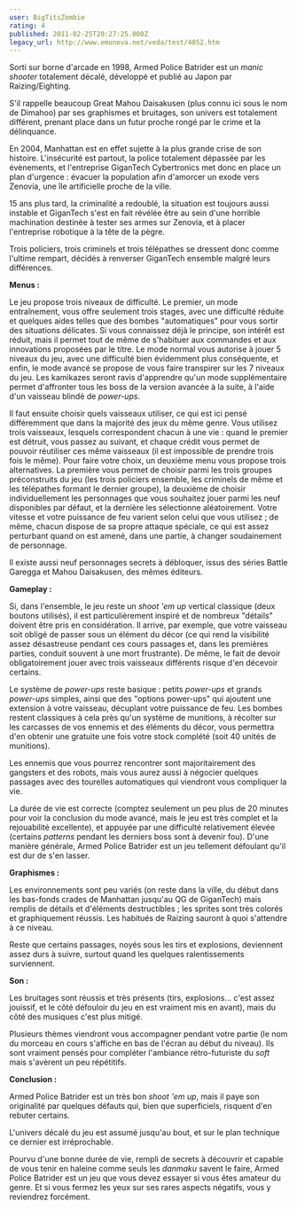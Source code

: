 ```yaml
---
user: BigTitsZombie
rating: 4
published: 2011-02-25T20:27:25.000Z
legacy_url: http://www.emunova.net/veda/test/4052.htm
---
```

Sorti sur borne d'arcade en 1998, Armed Police Batrider est un _manic shooter_ totalement décalé, développé et publié au Japon par Raizing/Eighting.  

S'il rappelle beaucoup Great Mahou Daisakusen (plus connu ici sous le nom de Dimahoo) par ses graphismes et bruitages, son univers est totalement différent, prenant place dans un futur proche rongé par le crime et la délinquance.  

En 2004, Manhattan est en effet sujette à la plus grande crise de son histoire. L'insécurité est partout, la police totalement dépassée par les évènements, et l'entreprise GiganTech Cybertronics met donc en place un plan d'urgence : évacuer la population afin d'amorcer un exode vers Zenovia, une île artificielle proche de la ville.  

15 ans plus tard, la criminalité a redoublé, la situation est toujours aussi instable et GiganTech s'est en fait révélée être au sein d'une horrible machination destinée à tester ses armes sur Zenovia, et à placer l'entreprise robotique à la tête de la pègre.  

Trois policiers, trois criminels et trois télépathes se dressent donc comme l'ultime rempart, décidés à renverser GiganTech ensemble malgré leurs différences.  

  

**Menus :**  

Le jeu propose trois niveaux de difficulté. Le premier, un mode entraînement, vous offre seulement trois stages, avec une difficulté réduite et quelques aides telles que des bombes "automatiques" pour vous sortir des situations délicates. Si vous connaissez déjà le principe, son intérêt est réduit, mais il permet tout de même de s'habituer aux commandes et aux innovations proposées par le titre. Le mode normal vous autorise à jouer 5 niveaux du jeu, avec une difficulté bien évidemment plus conséquente, et enfin, le mode avancé se propose de vous faire transpirer sur les 7 niveaux du jeu. Les kamikazes seront ravis d'apprendre qu'un mode supplémentaire permet d'affronter tous les boss de la version avancée à la suite, à l'aide d'un vaisseau blindé de _power-ups_.  

Il faut ensuite choisir quels vaisseaux utiliser, ce qui est ici pensé différemment que dans la majorité des jeux du même genre. Vous utilisez trois vaisseaux, lesquels correspondent chacun à une vie : quand le premier est détruit, vous passez au suivant, et chaque crédit vous permet de pouvoir réutiliser ces même vaisseaux (il est impossible de prendre trois fois le même). Pour faire votre choix, un deuxième menu vous propose trois alternatives. La première vous permet de choisir parmi les trois groupes préconstruits du jeu (les trois policiers ensemble, les criminels de même et les télépathes formant le dernier groupe), la deuxième de choisir individuellement les personnages que vous souhaitez jouer parmi les neuf disponibles par défaut, et la dernière les sélectionne aléatoirement. Votre vitesse et votre puissance de feu varient selon celui que vous utilisez ; de même, chacun dispose de sa propre attaque spéciale, ce qui est assez perturbant quand on est amené, dans une partie, à changer soudainement de personnage.  

Il existe aussi neuf personnages secrets à débloquer, issus des séries Battle Garegga et Mahou Daisakusen, des mêmes éditeurs.  

  

**Gameplay :**  

Si, dans l'ensemble, le jeu reste un _shoot 'em up_ vertical classique (deux boutons utilisés), il est particulièrement inspiré et de nombreux "détails" doivent être pris en considération. Il arrive, par exemple, que votre vaisseau soit obligé de passer sous un élément du décor (ce qui rend la visibilité assez désastreuse pendant ces cours passages et, dans les premières parties, conduit souvent à une mort frustrante). De même, le fait de devoir obligatoirement jouer avec trois vaisseaux différents risque d'en décevoir certains.  

Le système de _power-ups_ reste basique : petits _power-ups_ et grands _power-ups_ simples, ainsi que des "options power-ups" qui ajoutent une extension à votre vaisseau, décuplant votre puissance de feu. Les bombes restent classiques à cela près qu'un système de munitions, à récolter sur les carcasses de vos ennemis et des éléments du décor, vous permettra d'en obtenir une gratuite une fois votre stock complété (soit 40 unités de munitions).  

Les ennemis que vous pourrez rencontrer sont majoritairement des gangsters et des robots, mais vous aurez aussi à négocier quelques passages avec des tourelles automatiques qui viendront vous compliquer la vie.  

La durée de vie est correcte (comptez seulement un peu plus de 20 minutes pour voir la conclusion du mode avancé, mais le jeu est très complet et la rejouabilité excellente), et appuyée par une difficulté relativement élevée (certains _patterns_ pendant les derniers boss sont à devenir fou). D'une manière générale, Armed Police Batrider est un jeu tellement défoulant qu'il est dur de s'en lasser.  

  

**Graphismes :**  

Les environnements sont peu variés (on reste dans la ville, du début dans les bas-fonds crades de Manhattan jusqu'au QG de GiganTech) mais remplis de détails et d'éléments destructibles ; les sprites sont très colorés et graphiquement réussis. Les habitués de Raizing sauront à quoi s'attendre à ce niveau.  

Reste que certains passages, noyés sous les tirs et explosions, deviennent assez durs à suivre, surtout quand les quelques ralentissements surviennent.  

  

**Son :**  

Les bruitages sont réussis et très présents (tirs, explosions... c'est assez jouissif, et le côté défouloir du jeu en est vraiment mis en avant), mais du côté des musiques c'est plus mitigé.  

Plusieurs thèmes viendront vous accompagner pendant votre partie (le nom du morceau en cours s'affiche en bas de l'écran au début du niveau). Ils sont vraiment pensés pour compléter l'ambiance rétro-futuriste du _soft_ mais s'avèrent un peu répétitifs.  

  

**Conclusion :**  

Armed Police Batrider est un très bon _shoot 'em up_, mais il paye son originalité par quelques défauts qui, bien que superficiels, risquent d'en rebuter certains.  

L'univers décalé du jeu est assumé jusqu'au bout, et sur le plan technique ce dernier est irréprochable.  

Pourvu d'une bonne durée de vie, rempli de secrets à découvrir et capable de vous tenir en haleine comme seuls les _danmaku_ savent le faire, Armed Police Batrider est un jeu que vous devez essayer si vous êtes amateur du genre. Et si vous fermez les yeux sur ses rares aspects négatifs, vous y reviendrez forcément.